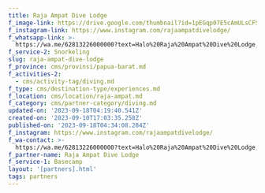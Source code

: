 ```yaml
---
title: Raja Ampat Dive Lodge
f_image-link: https://drive.google.com/thumbnail?id=1pEGqp07E5cAmULsCFSH73qmWO9_Gx8zO
f_instagram-link: https://www.instagram.com/rajaampatdivelodge/
f_whatsapp-link: >-
  https://wa.me/62813226000000?text=Halo%20Raja%20Ampat%20Dive%20Lodge,%20saya%20dapat%20info%20dari%20@loocale.id%20dan%20punya%20pertanyaan
f_service-2: Snorkeling
slug: raja-ampat-dive-lodge
f_province: cms/provinsi/papua-barat.md
f_activities-2:
  - cms/activity-tag/diving.md
f_type: cms/destination-type/experiences.md
f_location: cms/location/raja-ampat.md
f_category: cms/partner-category/diving.md
updated-on: '2023-09-18T04:19:40.541Z'
created-on: '2023-09-10T17:03:35.258Z'
published-on: '2023-09-18T04:34:08.284Z'
f_instagram: https://www.instagram.com/rajaampatdivelodge/
f_wa-contact: >-
  https://wa.me/62813226000000?text=Halo%20Raja%20Ampat%20Dive%20Lodge,%20saya%20dapat%20info%20dari%20@loocale.id%20dan%20punya%20pertanyaan
f_partner-name: Raja Ampat Dive Lodge
f_service-1: Basecamp
layout: '[partners].html'
tags: partners
---
```



